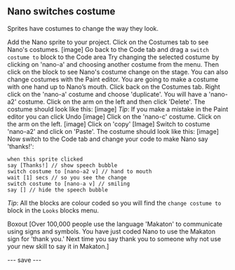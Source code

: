 ## Nano switches costume

Sprites have costumes to change the way they look.
  
Add the Nano sprite to your project. 
Click on the Costumes tab to see Nano's costumes. 
[image]
Go back to the Code tab and drag a `switch costume to` block to the Code area
Try changing the selected costume by clicking on 'nano-a' and choosing another costume from the menu. Then click on the block to see Nano's costume change on the stage.
You can also change costumes with the Paint editor. You are going to make a costume with one hand up to Nano’s mouth. Click back on the Costumes tab.
Right click on the 'nano-a' costume and choose 'duplicate'. You will have a 'nano-a2' costume.
Click on the arm on the left and then click 'Delete'. The costume should look like this:
[image]
*Tip*: If you make a mistake in the Paint editor you can click Undo [image] 
Click on the 'nano-c' costume. 
Click on the arm on the left.
[image]
Click on 'copy'
[Image]
Switch to costume 'nano-a2' and click on 'Paste'. 
The costume should look like this:
[image]
Now switch to the Code tab and change your code to make Nano say 'thanks!':

```blocks3
when this sprite clicked
say [Thanks!] // show speech bubble
switch costume to [nano-a2 v] // hand to mouth
wait [1] secs // so you see the change
switch costume to [nano-a v] // smiling
say [] // hide the speech bubble
```

*Tip*: All the blocks are colour coded so you will find the `change costume to` block in the `Looks` blocks menu.


Boxout 
[Over 100,000 people use the language 'Makaton' to communicate using signs and symbols. You have just coded Nano to use the Makaton sign for 'thank you.' Next time you say thank you to someone why not use your new skill to say it in Makaton.]


--- save ---
